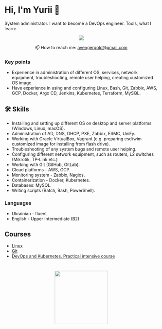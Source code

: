 # Hi, I'm Yurii 👋
System administrator. I want to become a DevOps engineer.
Tools, what I learn: 

<p align='center'>
   <a href="https://www.linkedin.com/in/yurii-merkulov-2130021b6/">
       <img src="https://img.shields.io/badge/linkedin-%230077B5.svg?&style=for-the-badge&logo=linkedin&logoColor=white"/>
   </a>
<p align='center'>
   📫 How to reach me: <a href='mailto:avengergold@gmail.com'>avengergold@gmail.com</a>
</p>

### Key points
*   Experience in administration of different OS, services, network equipment, troubleshooting, remote user helping, creating customized OS image.
*   Have experience in using and configuring Linux, Bash, Git, Zabbix, AWS, GCP, Docker, Argo CD, Jenkins, Kubernetes, Terraform, MySQL.

## 🛠 Skills
*   Installing and setting up different OS on desktop and server platforms (Windows, Linux, macOS).
*   Administration of AD, DNS, DHCP, PXE, Zabbix, ESMC, UniFy.
*   Working with Oracle VirtualBox, Vagrant (e.g. preparing esd/wim customized image for installing from flash drive).
*   Troubleshooting of any system bugs and remote user helping.
*   Configuring different network equipment, such as routers, L2 switches (Mikrotik, TP-Link etc.)
*   Working with Git (GitHub, GitLab).
*   Cloud platforms - AWS, GCP.
*   Monitoring system - Zabbix, Nagios.
*   Containerization - Docker, Kubernetes.
*   Databases: MySQL.
*   Writing scripts (Batch, Bash, PowerShell).

### Languages
*   Ukrainian - fluent
*   English - Upper Intermediate (B2)

## Courses
*   [Linux](https://certs.prometheus.org.ua/cert/36e884fe4aba4dd282be7796b6279c69)
*   [Git](https://certs.prometheus.org.ua/cert/d5dbcf739617427c955403184bd4e683)
*   [DevOps and Kubernetes. Practical intensive course](https://certs.prometheus.org.ua/cert/1bc37307205f4ec8b4b46a552688e206)

<div align="center" style="margin: 40px 0">
   <a href="https://github.com/romankh3/github-profile-views-counter">
       <img width="175px" src="https://komarev.com/ghpvc/?username=romankh3&color=DE002D">
   </a>
</div>
